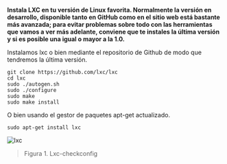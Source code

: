 **Instala LXC en tu versión de Linux favorita. Normalmente la versión en desarrollo, disponible tanto en GitHub como en el sitio web está bastante más avanzada; para evitar problemas sobre todo con las herramientas que vamos a ver más adelante, conviene que te instales la última versión y si es posible una igual o mayor a la 1.0.**

Instalamos lxc o bien mediante el repositorio de Github de modo que tendremos la última versión.

```
git clone https://github.com/lxc/lxc
cd lxc
sudo ./autogen.sh
sudo ./configure
sudo make
sudo make install
```

O bien usando el gestor de paquetes apt-get actualizado.

```sudo apt-get install lxc```

![lxc](https://i.gyazo.com/4e9a0f19b933ecf91ed490f3482c58f7.png)
> Figura 1. Lxc-checkconfig
